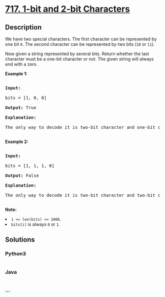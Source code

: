 # [717. 1-bit and 2-bit Characters](https://leetcode.com/problems/1-bit-and-2-bit-characters)



## Description

<p>We have two special characters. The first character can be represented by one bit <code>0</code>. The second character can be represented by two bits (<code>10</code> or <code>11</code>).  </p>



<p>Now given a string represented by several bits. Return whether the last character must be a one-bit character or not. The given string will always end with a zero.</p>



<p><b>Example 1:</b><br />

<pre>

<b>Input:</b> 

bits = [1, 0, 0]

<b>Output:</b> True

<b>Explanation:</b> 

The only way to decode it is two-bit character and one-bit character. So the last character is one-bit character.

</pre>

</p>



<p><b>Example 2:</b><br />

<pre>

<b>Input:</b> 

bits = [1, 1, 1, 0]

<b>Output:</b> False

<b>Explanation:</b> 

The only way to decode it is two-bit character and two-bit character. So the last character is NOT one-bit character.

</pre>

</p>



<p><b>Note:</b>

<li><code>1 <= len(bits) <= 1000</code>.</li>

<li><code>bits[i]</code> is always <code>0</code> or <code>1</code>.</li>

</p>

## Solutions

<!-- tabs:start -->

### **Python3**

```python

```

### **Java**

```java

```

### **...**

```

```

<!-- tabs:end -->
